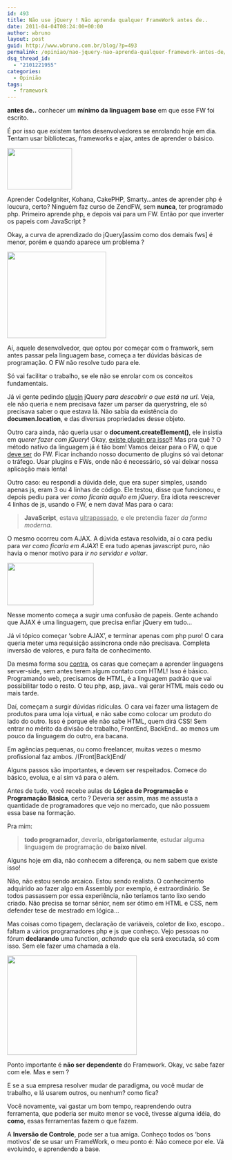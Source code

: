 ```yaml
---
id: 493
title: Não use jQuery ! Não aprenda qualquer FrameWork antes de..
date: 2011-04-04T08:24:00+00:00
author: wbruno
layout: post
guid: http://www.wbruno.com.br/blog/?p=493
permalink: /opiniao/nao-jquery-nao-aprenda-qualquer-framework-antes-de/
dsq_thread_id:
  - "2101221955"
categories:
  - Opinião
tags:
  - framework
---
```

**antes de..** conhecer um **mínimo da linguagem base** em que esse FW foi escrito.

É por isso que existem tantos desenvolvedores se enrolando hoje em dia. Tentam usar bibliotecas, frameworks e ajax, antes de aprender o básico.

[<img src="/wp-content/uploads/2011/04/elephpant-elephant-php-logo_big.png" alt="" title="elephpant-elephant-php-logo_big" width="150" height="96" class="alignright size-full wp-image-496" />](/wp-content/uploads/2011/04/elephpant-elephant-php-logo_big.png)

Aprender CodeIgniter, Kohana, CakePHP, Smarty&#8230;antes de aprender php é loucura, certo? Ninguém faz curso de ZendFW, sem **nunca**, ter programado php. Primeiro aprende php, e depois vai para um FW. Então por que inverter os papeis com JavaScript ?

<!--more-->

Okay, a curva de aprendizado do jQuery[assim como dos demais fws] é menor, porém e quando aparece um problema ?

[<img src="/wp-content/uploads/2011/04/JQuery_logo_color_onwhite.png" alt="" title="JQuery_logo_color_onwhite" width="229" height="200" class="alignleft size-full wp-image-505" />](/wp-content/uploads/2011/04/JQuery_logo_color_onwhite.png)

Aí, aquele desenvolvedor, que optou por começar com o framwork, sem antes passar pela linguagem base, começa a ter dúvidas básicas de programação. O FW não resolve tudo para ele.

Só vai facilitar o trabalho, se ele não se enrolar com os conceitos fundamentais.

Já vi gente pedindo <u>plugin</u> jQuery _para descobrir o que está na url_. Veja, ele não queria e nem precisava fazer um parser da querystring, ele só precisava saber o que estava lá. Não sabia da existência do **documen.location**, e das diversas propriedades desse objeto.

Outro cara ainda, não queria usar o **document.createElement()**, ele insistia em _querer fazer com jQuery_! Okay, <a href="http://blogs.microsoft.co.il/blogs/basil/archive/2008/08/21/jquery-create-jquery-plug-in-to-create-elements.aspx" target="_blank">existe plugin pra isso</a>!! Mas pra quê ? O método nativo da linguagem já é tão bom! Vamos deixar para o FW, o que <u>deve ser</u> do FW. Ficar inchando nosso documento de plugins só vai detonar o tráfego. Usar plugins e FWs, onde não é necessário, só vai deixar nossa aplicação mais lenta!

Outro caso: eu respondi a dúvida dele, que era super simples, usando apenas js, eram 3 ou 4 linhas de código. Ele testou, disse que funcionou, e depois pediu para ver _como ficaria aquilo em jQuery_. Era idiota reescrever 4 linhas de js, usando o FW, e nem dava! Mas para o cara:

> **JavaScript**, estava <u>ultrapassado</u>, e ele pretendia fazer _da forma moderna_.

O mesmo ocorreu com AJAX. A dúvida estava resolvida, aí o cara pediu para _ver como ficaria em AJAX_! E era tudo apenas javascript puro, não havia o menor motivo para _ir no servidor e voltar_.

[<img src="/wp-content/uploads/2011/04/ajax-logo2.jpg" alt="" title="ajax-logo" width="200" height="98" class="alignright size-full wp-image-513" />](/wp-content/uploads/2011/04/ajax-logo2.jpg)

Nesse momento começa a sugir uma confusão de papeis. Gente achando que AJAX é uma linguagem, que precisa enfiar jQuery em tudo&#8230;

Já vi tópico começar &#8216;sobre AJAX&#8217;, e terminar apenas com php puro! O cara queria meter uma requisição assincrona onde não precisava. Completa inversão de valores, e pura falta de conhecimento.

Da mesma forma sou <u>contra</u>, os caras que começam a aprender linguagens server-side, sem antes terem algum contato com HTML! Isso é básico. Programando web, precisamos de HTML, é a linguagem padrão que vai possibilitar todo o resto. O teu php, asp, java.. vai gerar HTML mais cedo ou mais tarde.

Daí, começam a surgir dúvidas ridículas. O cara vai fazer uma listagem de produtos para uma loja virtual, e não sabe como colocar um produto do lado do outro. Isso é porque ele não sabe HTML, quem dirá CSS! Sem entrar no mérito da divisão de trabalho, FrontEnd, BackEnd.. ao menos um pouco da linguagem do outro, era bacana.

Em agências pequenas, ou como freelancer, muitas vezes o mesmo profissional faz ambos. /(Front|Back)End/

Alguns passos são importantes, e devem ser respeitados. Comece do básico, evolua, e aí sim vá para o além.

Antes de tudo, você recebe aulas de **Lógica de Programação** e **Programação Básica**, certo ? Deveria ser assim, mas me assusta a quantidade de programadores que vejo no mercado, que não possuem essa base na formação.

Pra mim:

> **todo programador**, deveria, **obrigatoriamente**, estudar alguma linguagem de programação de **baixo nível**.

Alguns hoje em dia, não conhecem a diferença, ou nem sabem que existe isso!

Não, não estou sendo arcaico. Estou sendo realista. O conhecimento adquirido ao fazer algo em Assembly por exemplo, é extraordinário. Se todos passassem por essa experiência, não teríamos tanto lixo sendo criado. Não precisa se tornar sênior, nem ser ótimo em HTML e CSS, nem defender tese de mestrado em lógica&#8230;

Mas coisas como tipagem, declaração de variáveis, coletor de lixo, escopo.. faltam a vários programadores php e js que conheço. Vejo pessoas no fórum **declarando** uma function, _achando_ que ela será executada, só com isso. Sem ele fazer uma chamada a ela.

[<img src="/wp-content/uploads/2011/04/frameworks.jpg" alt="" title="frameworks" width="300" height="230" class="alignright size-full wp-image-521" />](/wp-content/uploads/2011/04/frameworks.jpg)

Ponto importante é **não ser dependente** do Framework. Okay, vc sabe fazer com ele. Mas e sem ?

E se a sua empresa resolver mudar de paradigma, ou você mudar de trabalho, e lá usarem outros, ou nenhum? como fica?

Você novamente, vai gastar um bom tempo, reaprendendo outra ferramenta, que poderia ser muito menor se você, tivesse alguma idéia, do **como**, essas ferramentas fazem o que fazem.

A **Inversão de Controle**, pode ser a tua amiga. Conheço todos os &#8216;bons motivos&#8217; de se usar um FrameWork, o meu ponto é: Não comece por ele. Vá evoluindo, e aprendendo a base.
